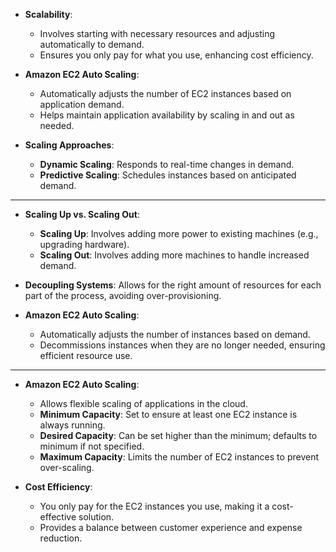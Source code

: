 - **Scalability**: 
  - Involves starting with necessary resources and adjusting automatically to demand.
  - Ensures you only pay for what you use, enhancing cost efficiency.

- **Amazon EC2 Auto Scaling**:
  - Automatically adjusts the number of EC2 instances based on application demand.
  - Helps maintain application availability by scaling in and out as needed.

- **Scaling Approaches**:
  - **Dynamic Scaling**: Responds to real-time changes in demand.
  - **Predictive Scaling**: Schedules instances based on anticipated demand.
---
- **Scaling Up vs. Scaling Out**:
  - **Scaling Up**: Involves adding more power to existing machines (e.g., upgrading hardware).
  - **Scaling Out**: Involves adding more machines to handle increased demand.

- **Decoupling Systems**: Allows for the right amount of resources for each part of the process, avoiding over-provisioning.

- **Amazon EC2 Auto Scaling**:
  - Automatically adjusts the number of instances based on demand.
  - Decommissions instances when they are no longer needed, ensuring efficient resource use.
 
---
- **Amazon EC2 Auto Scaling**:
  - Allows flexible scaling of applications in the cloud.
  - **Minimum Capacity**: Set to ensure at least one EC2 instance is always running.
  - **Desired Capacity**: Can be set higher than the minimum; defaults to minimum if not specified.
  - **Maximum Capacity**: Limits the number of EC2 instances to prevent over-scaling.

- **Cost Efficiency**:
  - You only pay for the EC2 instances you use, making it a cost-effective solution.
  - Provides a balance between customer experience and expense reduction.
